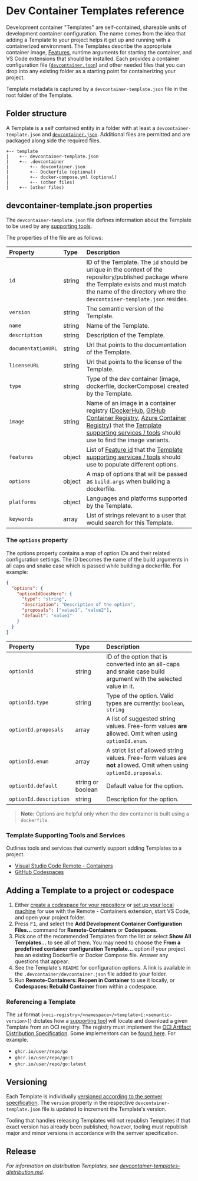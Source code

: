 # Dev Container Templates reference

Development container "Templates" are self-contained, shareable units of development container configuration. The name comes from the idea that adding a Template to your project helps it get up and running with a containerized environment. The Templates describe the appropriate container image, [Features](https://github.com/devcontainers/spec/blob/main/proposals/devcontainer-features.md), runtime arguments for starting the container, and VS Code extensions that should be installed. Each provides a container configuration file ([`devcontainer.json`](/docs/specs/devcontainer-reference.md#devcontainerjson)) and other needed files that you can drop into any existing folder as a starting point for containerizing your project.

Template metadata is captured by a `devcontainer-template.json` file in the root folder of the Template.

## Folder structure 

A Template is a self contained entity in a folder with at least a `devcontainer-template.json` and [`devcontainer.json`](/docs/specs/devcontainer-reference.md#devcontainerjson).  Additional files are permitted and are packaged along side the required files.

```
+-- template
|    +-- devcontainer-template.json
|    +-- .devcontainer
|        +-- devcontainer.json 
|        +-- Dockerfile (optional)
|        +-- docker-compose.yml (optional)
|        +-- (other files)
|    +-- (other files)
```

## devcontainer-template.json properties

The `devcontainer-template.json` file defines information about the Template to be used by any [supporting tools](#template-supporting-tools-and-services).

The properties of the file are as follows:

| Property | Type | Description |
| :--- | :--- | :--- |
| `id` | string | ID of the Template. The `id` should be unique in the context of the repository/published package where the Template exists and must match the name of the directory where the `devcontainer-template.json` resides. |
| `version` | string | The semantic version of the Template. |
| `name` | string | Name of the Template. |
| `description` | string | Description of the Template. |
| `documentationURL` | string | Url that points to the documentation of the Template. |
| `licenseURL` | string | Url that points to the license of the Template. |
| `type` | string | Type of the dev container (image, dockerfile, dockerCompose) created by the Template. |
| `image` | string | Name of an image in a container registry ([DockerHub](https://hub.docker.com/), [GitHub Container Registry](https://docs.github.com/en/packages/learn-github-packages/introduction-to-github-packages), [Azure Container Registry](https://azure.microsoft.com/en-us/products/container-registry/)) that the [Template supporting services / tools](#template-supporting-tools-and-services) should use to find the image variants. |
| `features` | object | List of [Feature id](devcontainer-features.md/#referencing-a-feature) that the [Template supporting services / tools](#template-supporting-tools-and-services) should use to populate different options. |
| `options` | object | A map of options that will be passed as `build.args` when building a dockerfile. |
| `platforms` | object | Languages and platforms supported by the Template. |
| `keywords` | array | List of strings relevant to a user that would search for this Template. |

### The `options` property

The options property contains a map of option IDs and their related configuration settings. The ID becomes the name of the build arguments in all caps and snake case which is passed while building a dockerfile. For example:

```json
{
  "options": {
    "optionIdGoesHere": {
      "type": "string",
      "description": "Description of the option",
      "proposals": ["value1", "value2"],
      "default": "value1"
    }
  }
}
```

| Property | Type | Description |
| :--- | :--- | :--- |
| `optionId` | string | ID of the option that is converted into an all-caps and snake case build argument with the selected value in it. |
| `optionId.type` | string | Type of the option. Valid types are currently: `boolean`, `string` |
| `optionId.proposals` | array | A list of suggested string values. Free-form values **are** allowed. Omit when using `optionId.enum`. |
| `optionId.enum` | array | A strict list of allowed string values. Free-form values are **not** allowed. Omit when using `optionId.proposals`. |
| `optionId.default` | string or boolean | Default value for the option. |
| `optionId.description` | string | Description for the option. |

> **Note:** Options are helpful only when the dev container is built using a `dockerfile`.

### Template Supporting Tools and Services

Outlines tools and services that currently support adding Templates to a project.

- [Visual Studio Code Remote - Containers](../docs/specs/supporting-tools.md/#visual-studio-code-remote---containers)
- [GitHub Codespaces](../docs/specs/supporting-tools.md/#github-codespaces)

## Adding a Template to a project or codespace
  
  1. Either [create a codespace for your repository](https://aka.ms/ghcs-open-codespace) or [set up your local machine](https://aka.ms/vscode-remote/containers/getting-started) for use with the Remote - Containers extension, start VS Code, and open your project folder.
  2. Press <kbd>F1</kbd>, and select the **Add Development Container Configuration Files...** command for **Remote-Containers** or **Codespaces**.
  3. Pick one of the recommended Templates from the list or select **Show All Templates...** to see all of them. You may need to choose the **From a predefined container configuration Template...** option if your project has an existing Dockerfile or Docker Compose file. Answer any questions that appear.
  4. See the Template's `README` for configuration options. A link is available in the `.devcontainer/devcontainer.json` file added to your folder.
  5. Run **Remote-Containers: Reopen in Container** to use it locally, or **Codespaces: Rebuild Container** from within a codespace.

### Referencing a Template 

The `id` format (`<oci-registry>/<namespace>/<template>[:<semantic-version>]`) dictates how a [supporting tool](#template-supporting-tools-and-services) will locate and download a given Template from an OCI registry. The registry must implement the [OCI Artifact Distribution Specification](https://github.com/opencontainers/distribution-spec). Some implementors can be [found here](https://oras.land/implementors/). For example.

- `ghcr.io/user/repo/go`
- `ghcr.io/user/repo/go:1`
- `ghcr.io/user/repo/go:latest`

## Versioning

Each Template is individually [versioned according to the semver specification](https://semver.org/).  The `version` property in the respective `devcontainer-template.json` file is updated to increment the Template's version.

Tooling that handles releasing Templates will not republish Templates if that exact version has already been published; however, tooling must republish major and minor versions in accordance with the semver specification.

## Release

_For information on distribution Templates, see [devcontainer-templates-distribution.md](./devcontainer-templates-distribution.md)._
